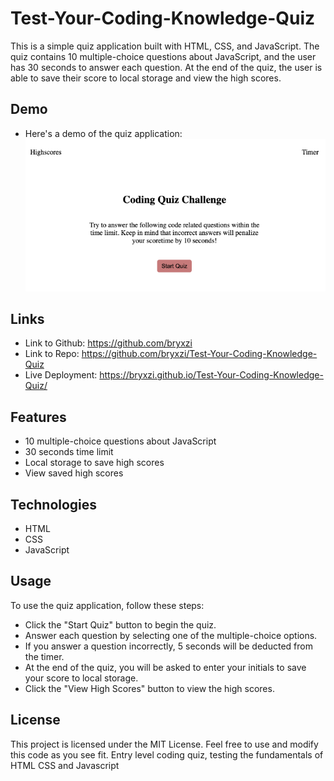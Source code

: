# Test-Your-Coding-Knowledge-Quiz

This is a simple quiz application built with HTML, CSS, and JavaScript. The quiz contains 10 multiple-choice questions about JavaScript, and the user has 30 seconds to answer each question. At the end of the quiz, the user is able to save their score to local storage and view the high scores.

## Demo
* Here's a demo of the quiz application:
![Demo of application](assets/images/demo-sc.png)

## Links

* Link to Github: https://github.com/bryxzi
* Link to Repo: https://github.com/bryxzi/Test-Your-Coding-Knowledge-Quiz
* Live Deployment: https://bryxzi.github.io/Test-Your-Coding-Knowledge-Quiz/

## Features
* 10 multiple-choice questions about JavaScript
* 30 seconds time limit
* Local storage to save high scores
* View saved high scores

## Technologies
* HTML
* CSS
* JavaScript

## Usage
To use the quiz application, follow these steps:

* Click the "Start Quiz" button to begin the quiz.
* Answer each question by selecting one of the multiple-choice options.
* If you answer a question incorrectly, 5 seconds will be deducted from the timer.
* At the end of the quiz, you will be asked to enter your initials to save your score to local storage.
* Click the "View High Scores" button to view the high scores.

## License
This project is licensed under the MIT License. Feel free to use and modify this code as you see fit.
Entry level coding quiz, testing the fundamentals of HTML CSS and Javascript
